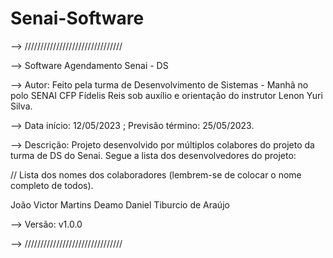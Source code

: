# Senai-Software

--> ///////////////////////////////


--> Software Agendamento Senai - DS 


--> Autor: Feito pela turma de Desenvolvimento de Sistemas - Manhã no polo SENAI CFP Fídelis Reis sob auxílio e orientação do instrutor Lenon Yuri Silva.


--> Data início: 12/05/2023 ; Previsão término: 25/05/2023.


--> Descrição: Projeto desenvolvido por múltiplos colabores do projeto da turma de DS do Senai. Segue a lista dos desenvolvedores do projeto:


// Lista dos nomes dos colaboradores (lembrem-se de colocar o nome completo de todos).


João Victor Martins Deamo
Daniel Tiburcio de Araújo

--> Versão: v1.0.0

--> ///////////////////////////////
